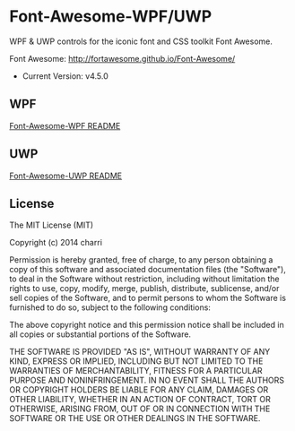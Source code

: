 # Font-Awesome-WPF/UWP

WPF & UWP controls for the iconic font and CSS toolkit Font Awesome.

Font Awesome: http://fortawesome.github.io/Font-Awesome/
- Current Version: v4.5.0

## WPF

[Font-Awesome-WPF README](README-WPF.md)

## UWP

[Font-Awesome-UWP README](README-UWP.md)


## License

The MIT License (MIT)

Copyright (c) 2014 charri

Permission is hereby granted, free of charge, to any person obtaining a copy
of this software and associated documentation files (the "Software"), to deal
in the Software without restriction, including without limitation the rights
to use, copy, modify, merge, publish, distribute, sublicense, and/or sell
copies of the Software, and to permit persons to whom the Software is
furnished to do so, subject to the following conditions:

The above copyright notice and this permission notice shall be included in all
copies or substantial portions of the Software.

THE SOFTWARE IS PROVIDED "AS IS", WITHOUT WARRANTY OF ANY KIND, EXPRESS OR
IMPLIED, INCLUDING BUT NOT LIMITED TO THE WARRANTIES OF MERCHANTABILITY,
FITNESS FOR A PARTICULAR PURPOSE AND NONINFRINGEMENT. IN NO EVENT SHALL THE
AUTHORS OR COPYRIGHT HOLDERS BE LIABLE FOR ANY CLAIM, DAMAGES OR OTHER
LIABILITY, WHETHER IN AN ACTION OF CONTRACT, TORT OR OTHERWISE, ARISING FROM,
OUT OF OR IN CONNECTION WITH THE SOFTWARE OR THE USE OR OTHER DEALINGS IN THE
SOFTWARE.

